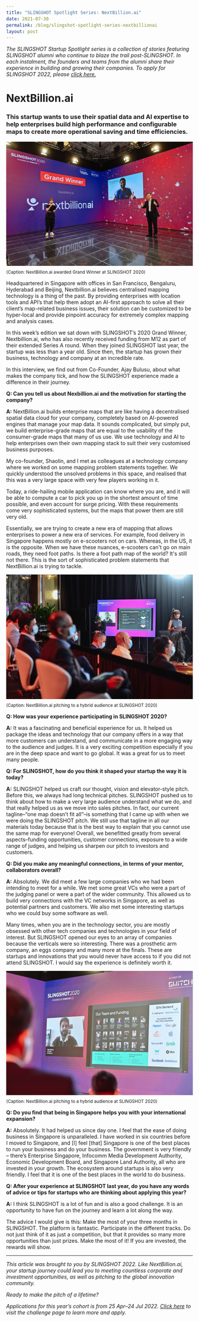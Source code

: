 ```yaml
---
title: "SLINGSHOT Spotlight Series: NextBillion.ai"
date: 2021-07-30
permalink: /blog/slingshot-spotlight-series-nextbillionai
layout: post
---
```

*The SLINGSHOT Startup Spotlight series is a collection of stories featuring SLINGSHOT alumni who continue to blaze the trail post-SLINGSHOT. In each instalment, the founders and teams from the alumni share their experience in building and growing their companies. To apply for SLINGSHOT 2022, please [click here.](https://slingshot.agorize.com/2021-edition?t=Wpdpp6Sn_r24kjBBmPXsUg&utm_source=www.switchsg.org&utm_medium=referral&utm_campaign=slingshot2021)*
# NextBillion.ai
### This startup wants to use their spatial data and AI expertise to help enterprises build high performance and configurable maps to create more operational saving and time efficiencies. 

![Alt text for image on Isomer site](/images/Article_SLINGSHOT_Spotlight_NextBillion_002.jpeg)
<sub>(Caption: NextBillion.ai awarded Grand Winner at SLINGSHOT 2020)</sub>

Headquartered in Singapore with offices in San Francisco, Bengaluru, Hyderabad and Beijing, Nextbillion.ai believes centralised mapping technology is a thing of the past. By providing enterprises with location tools and API’s that help them adopt an AI-first approach to solve all their client’s map-related business issues, their solution can be customized to be hyper-local and provide pinpoint accuracy for extremely complex mapping and analysis cases.

In this week’s edition we sat down with SLINGSHOT’s 2020 Grand Winner, Nextbillion.ai, who has also recently received funding from M12 as part of their extended Series A round. When they joined SLINGSHOT last year, the startup was less than a year old. Since then, the startup has grown their business, technology and company at an incredible rate. 

In this interview, we find out from Co-Founder, Ajay Bulusu, about what makes the company tick, and how the SLINGSHOT experience made a difference in their journey. 

**Q:  Can you tell us about Nexbillion.ai and the motivation for starting the company?**

**A:** NextBillion.ai builds enterprise maps that are like having a decentralised spatial data cloud for your company, completely based on AI-powered engines that manage your map data. It sounds complicated, but simply put, we build enterprise-grade maps that are equal to the usability of the consumer-grade maps that many of us use. We use technology and AI to help enterprises own their own mapping stack to suit their very customised business purposes.

My co-founder, Shaolin, and I met as colleagues at a technology company where we worked on some mapping problem statements together. We quickly understood the unsolved problems in this space, and realised that this was a very large space with very few players working in it.

Today, a ride-hailing mobile application can know where you are, and it will be able to compute a car to pick you up in the shortest amount of time possible, and even account for surge pricing. With these requirements come very sophisticated systems, but the maps that power them are still very old. 

Essentially, we are trying to create a new era of mapping that allows enterprises to power a new era of services. For example, food delivery in Singapore happens mostly on e-scooters not on cars. Whereas, in the US, it is the opposite. When we have these nuances, e-scooters can't go on main roads, they need foot paths. Is there a foot path map of the world? It's still not there. This is the sort of sophisticated problem statements that NextBillion.ai is trying to tackle.

![Alt text for image on Isomer site](/images/Article_SLINGSHOT_Spotlight_NextBillion_009.jpeg)
<sub>(Caption: NextBillion.ai pitching to a hybrid audience at SLINGSHOT 2020)</sub>

**Q: How was your experience participating in SLINGSHOT 2020?**

**A:** It was a fascinating and beneficial experience for us. It helped us package the ideas and technology that our company offers in a way that more customers can understand, and communicate in a more engaging way to the audience and judges. It is a very exciting competition especially if you are in the deep space and want to go global. It was a great for us to meet many people. 

**Q: For SLINGSHOT, how do you think it shaped your startup the way it is today?**

**A:** SLINGSHOT helped us craft our thought, vision and elevator-style pitch. Before this, we always had long technical pitches. SLINGSHOT pushed us to think about how to make a very large audience understand what we do, and that really helped us as we move into sales pitches. In fact, our current tagline–“one map doesn’t fit all”–is something that I came up with when we were doing the SLINGSHOT pitch. We still use that tagline in all our materials today because that is the best way to explain that you cannot use the same map for everyone! Overall, we benefitted greatly from several aspects–funding opportunities, customer connections, exposure to a wide range of judges, and helping us sharpen our pitch to investors and customers. 

**Q: Did you make any meaningful connections, in terms of your mentor, collaborators overall?**

**A:** Absolutely. We did meet a few large companies who we had been intending to meet for a while. We met some great VCs who were a part of the judging panel or were a part of the wider community. This allowed us to build very connections with the VC networks in Singapore, as well as potential partners and customers. We also met some interesting startups who we could buy some software as well. 

Many times, when you are in the technology sector, you are mostly obsessed with other tech companies and technologies in your field of interest. But SLINGSHOT opened our eyes to an array of companies because the verticals were so interesting. There was a prosthetic arm company, an eggs company and many more at the finals. These are startups and innovations that you would never have access to if you did not attend SLINGSHOT. I would say the experience is definitely worth it. 

![Alt text for image on Isomer site](/images/Article_SLINGSHOT_Spotlight_NextBillion_010.jpeg)
<sub>(Caption: NextBillion.ai pitching to a hybrid audience at SLINGSHOT 2020)</sub>

**Q: Do you find that being in Singapore helps you with your international expansion?**

**A:** Absolutely. It had helped us since day one. I feel that the ease of doing business in Singapore is unparalleled. I have worked in six countries before I moved to Singapore, and [I] feel [that] Singapore is one of the best places to run your business and do your business. The government is very friendly – there’s Enterprise Singapore, Infocomm Media Development Authority, Economic Development Board, and Singapore Land Authority, all who are invested in your growth. The ecosystem around startups is also very friendly. I feel that it is one of the best places in the world to do business. 

**Q: After your experience at SLINGSHOT last year, do you have any words of advice or tips for startups who are thinking about applying this year?**

**A:** I think SLINGSHOT is a lot of fun and is also a good challenge. It is an opportunity to have fun on the journey and learn a lot along the way. 

The advice I would give is this: Make the most of your three months in SLINGSHOT. The platform is fantastic. Participate in the different tracks. Do not just think of it as just a competition, but that it provides so many more opportunities than just prizes. Make the most of it! If you are invested, the rewards will show.

***

*This article was brought to you by SLINGSHOT 2022. Like NextBillion.ai, your startup journey could lead you to meeting countless corporate and investment opportunities, as well as pitching to the global innovation community.*

*Ready to make the pitch of a lifetime?*

*Applications for this year’s cohort is from 25 Apr–24 Jul 2022. [Click here](https://slingshot.agorize.com/2022-edition?t=SChLjY1dWUEJ5fLsq5wh9g&utm_source=switch&utm_medium=external&utm_campaign=slingshot2022) to visit the challenge page to learn more and apply.*